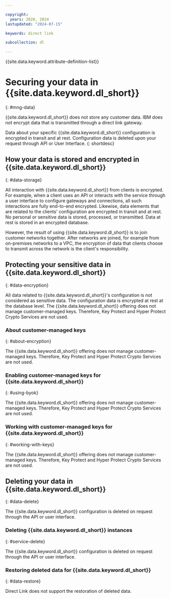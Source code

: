 ```yaml
---

copyright:
  years: 2020, 2024
lastupdated: "2024-07-15"

keywords: direct link

subcollection: dl

---
```


{{site.data.keyword.attribute-definition-list}}

# Securing your data in {{site.data.keyword.dl_short}}
{: #mng-data}

{{site.data.keyword.dl_short}} does not store any customer data. IBM does not encrypt data that is transmitted through a direct link gateway.

Data about your specific {{site.data.keyword.dl_short}} configuration is encrypted in transit and at rest. Configuration data is deleted upon your request through API or User Interface.
{: shortdesc}

## How your data is stored and encrypted in {{site.data.keyword.dl_short}}
{: #data-storage}

All interaction with {{site.data.keyword.dl_short}} from clients is encrypted. For example, when a client uses an API or interacts with the service through a user interface to configure gateways and connections, all such interactions are fully end-to-end encrypted. Likewise, data elements that are related to the clients' configuration are encrypted in transit and at rest. No personal or sensitive data is stored, processed, or transmitted. Data at rest is stored in an encrypted database.

However, the result of using {{site.data.keyword.dl_short}} is to join customer networks together. After networks are joined, for example from on-premises networks to a VPC, the encryption of data that clients choose to transmit across the network is the client's responsibility.

## Protecting your sensitive data in {{site.data.keyword.dl_short}}
{: #data-encryption}

All data related to {{site.data.keyword.dl_short}}'s configuration is not considered as sensitive data. The configuration data is encrypted at rest at the database level. The {{site.data.keyword.dl_short}} offering does not manage customer-managed keys. Therefore, Key Protect and Hyper Protect Crypto Services are not used.

### About customer-managed keys
{: #about-encryption}

The {{site.data.keyword.dl_short}} offering does not manage customer-managed keys. Therefore, Key Protect and Hyper Protect Crypto Services are not used.

### Enabling customer-managed keys for {{site.data.keyword.dl_short}}
{: #using-byok}

The {{site.data.keyword.dl_short}} offering does not manage customer-managed keys. Therefore, Key Protect and Hyper Protect Crypto Services are not used.

### Working with customer-managed keys for {{site.data.keyword.dl_short}}
{: #working-with-keys}

The {{site.data.keyword.dl_short}} offering does not manage customer-managed keys. Therefore, Key Protect and Hyper Protect Crypto Services are not used.

## Deleting your data in {{site.data.keyword.dl_short}}
{: #data-delete}

The {{site.data.keyword.dl_short}} configuration is deleted on request through the API or user interface.

### Deleting {{site.data.keyword.dl_short}} instances
{: #service-delete}

The {{site.data.keyword.dl_short}} configuration is deleted on request through the API or user interface.

### Restoring deleted data for {{site.data.keyword.dl_short}}
{: #data-restore}

Direct Link does not support the restoration of deleted data.
